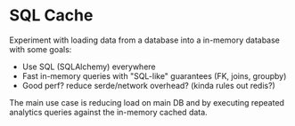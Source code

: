# SQL Cache

Experiment with loading data from a database into a in-memory database with some goals:

- Use SQL (SQLAlchemy) everywhere
- Fast in-memory queries with "SQL-like" guarantees (FK, joins, groupby)
- Good perf? reduce serde/network overhead? (kinda rules out redis?)


The main use case is reducing load on main DB and by executing repeated analytics queries against the in-memory cached data.